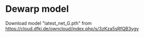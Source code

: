 # Dewarp model
Download model "latest_net_G.pth" from https://cloud.dfki.de/owncloud/index.php/s/3zKza5sRfQB3ygy
